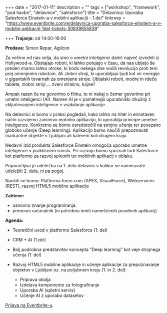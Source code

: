 +++
date = "2017-01-11"
description = ""
tags = ["workshop", "framework", "pod havbo", "delavnice", "salesforce"]
title = "Delavnica: Uporaba Salesforce Einstein-a v mobilni aplikaciji - 1.del"
linkrsvp = "https://www.eventbrite.com/e/delavnica-uporaba-salesforce-einstein-a-v-mobilni-aplikaciji-1del-tickets-30839855839"

+++
**Trajanje:** od 14:00-16:00

**Predava:** Simon Repar, Agilcon

Za večino od nas velja, da smo o umetni inteligenci daleč največ izvedeli iz
Hollywood-a. Obstajajo roboti, ki lahko potujejo v času, da nas ubijejo še
preden imamo lahko otroke, ki bodo nekega dne vodili revolucijo proti tem
prej omenjenim robotom. Ali zlobni stroji, ki uporabljajo ljudi kot vir
energije v gigantskih tovarnah za omenjene stroje. Ubijalski roboti, modre
in rdeče tablete, zlobni stroji ... zveni strašno, kajne?

Ampak razen če ne govorimo o filmu, to ni nekaj o čemer govorimo pri umetni
inteligenci (AI). Namen AI je v pametnejši uporabniški izkušnji z
vključevanjem inteligence v vsakdanje aplikacije.

Na delavnici si bomo v praksi pogledali, kako lahko na hiter in enostaven
način razvijemo zanimivo mobilno aplikacijo, ki uporablja principe umetne
inteligence. Konkretno se bomo osredotočili na strojno učenje ter povezano
globoko učenje (Deep learning). Aplikacijo bomo naučili prepoznavati markantne
objekte v Ljubljani ali katerem koli drugem kraju.

<!--more-->

Nedavni izid produkta Salesforce Einstein omogoča uporabo umetne inteligence v
praktičnem smislu. Pri razvoju bomo spoznali tudi Salesforce kot platformo za
razvoj spletnih ter mobilnih aplikacij v oblaku.

Priporočljiva je udeležba na 1. delu delavnic v kolikor se nameravate
udeležiti 2. dela, ni pa pogoj.

Naučili se bomo: Platforma force.com (APEX, VisualForce), Webservices (REST),
razvoj HTML5 mobilne aplikacije

**Zahteve:**

- osnovno znanje programiranja.
- prenosni računalnik (ni potrebno imeti nameščenih posebnih aplikacij)

**Agenda:**

- Teoretični uvod v platformo Salesforce (1. del)
- CRM + AI (1.del)
- Bolj podrobna predstavitev koncepta “Deep learning” kot veje strojnega učenja (1. del)
- Razvoj HTML5 mobilne aplikacije in učenje aplikacije za prepoznavanje
  objektov v Ljubljani oz. na poljubnem kraju (1. in 2. del):
  
  - Priprava okolja
  - Izdelava komponente za fotografiranje 
  - Uporaba AI (spletni servis)
  - Učenje AI z uporabo datasetov

[Prijava na Eventbrite-u](https://www.eventbrite.com/e/delavnica-uporaba-salesforce-einstein-a-v-mobilni-aplikaciji-1del-tickets-30839855839).